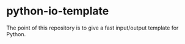 # python-io-template

The point of this repository is to give a fast input/output template for Python.

 
